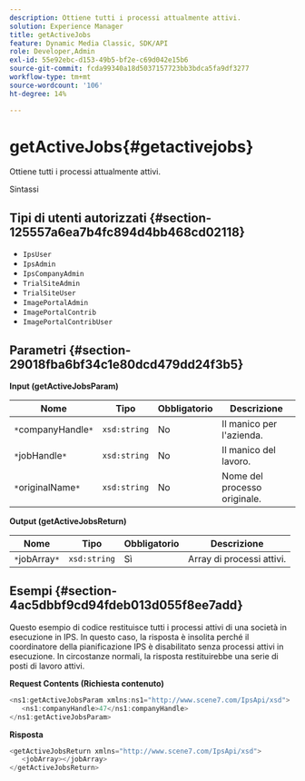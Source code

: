 ```yaml
---
description: Ottiene tutti i processi attualmente attivi.
solution: Experience Manager
title: getActiveJobs
feature: Dynamic Media Classic, SDK/API
role: Developer,Admin
exl-id: 55e92ebc-d153-49b5-bf2e-c69d042e15b6
source-git-commit: fcda99340a18d5037157723bb3bdca5fa9df3277
workflow-type: tm+mt
source-wordcount: '106'
ht-degree: 14%

---
```


# getActiveJobs{#getactivejobs}

Ottiene tutti i processi attualmente attivi.

Sintassi

## Tipi di utenti autorizzati {#section-125557a6ea7b4fc894d4bb468cd02118}

* `IpsUser`
* `IpsAdmin`
* `IpsCompanyAdmin`
* `TrialSiteAdmin`
* `TrialSiteUser`
* `ImagePortalAdmin`
* `ImagePortalContrib`
* `ImagePortalContribUser`

## Parametri {#section-29018fba6bf34c1e80dcd479dd24f3b5}

**Input (getActiveJobsParam)**

| Nome | Tipo | Obbligatorio | Descrizione |
|---|---|---|---|
| `*`companyHandle`*` | `xsd:string` | No | Il manico per l&#39;azienda. |
| `*`jobHandle`*` | `xsd:string` | No | Il manico del lavoro. |
| `*`originalName`*` | `xsd:string` | No | Nome del processo originale. |

**Output (getActiveJobsReturn)**

| Nome | Tipo | Obbligatorio | Descrizione |
|---|---|---|---|
| `*`jobArray`*` | `xsd:string` | Sì | Array di processi attivi. |

## Esempi {#section-4ac5dbbf9cd94fdeb013d055f8ee7add}

Questo esempio di codice restituisce tutti i processi attivi di una società in esecuzione in IPS. In questo caso, la risposta è insolita perché il coordinatore della pianificazione IPS è disabilitato senza processi attivi in esecuzione. In circostanze normali, la risposta restituirebbe una serie di posti di lavoro attivi.

**Request Contents (Richiesta contenuto)**

```java
<ns1:getActiveJobsParam xmlns:ns1="http://www.scene7.com/IpsApi/xsd">
   <ns1:companyHandle>47</ns1:companyHandle>
</ns1:getActiveJobsParam>
```

**Risposta**

```java
<getActiveJobsReturn xmlns="http://www.scene7.com/IpsApi/xsd">
   <jobArray></jobArray>
</getActiveJobsReturn>
```
